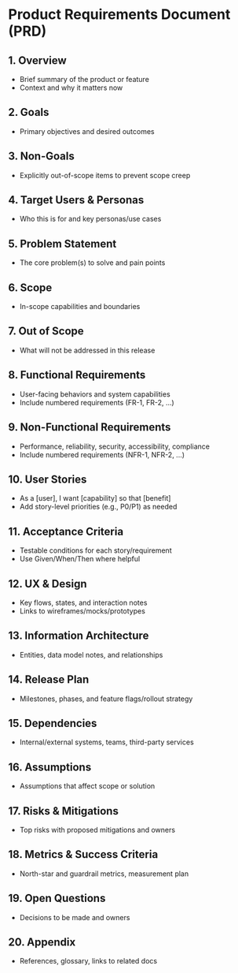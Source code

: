 # Product Requirements Document (PRD)

## 1. Overview
- Brief summary of the product or feature
- Context and why it matters now

## 2. Goals
- Primary objectives and desired outcomes

## 3. Non-Goals
- Explicitly out-of-scope items to prevent scope creep

## 4. Target Users & Personas
- Who this is for and key personas/use cases

## 5. Problem Statement
- The core problem(s) to solve and pain points

## 6. Scope
- In-scope capabilities and boundaries

## 7. Out of Scope
- What will not be addressed in this release

## 8. Functional Requirements
- User-facing behaviors and system capabilities
- Include numbered requirements (FR-1, FR-2, ...)

## 9. Non-Functional Requirements
- Performance, reliability, security, accessibility, compliance
- Include numbered requirements (NFR-1, NFR-2, ...)

## 10. User Stories
- As a [user], I want [capability] so that [benefit]
- Add story-level priorities (e.g., P0/P1) as needed

## 11. Acceptance Criteria
- Testable conditions for each story/requirement
- Use Given/When/Then where helpful

## 12. UX & Design
- Key flows, states, and interaction notes
- Links to wireframes/mocks/prototypes

## 13. Information Architecture
- Entities, data model notes, and relationships

## 14. Release Plan
- Milestones, phases, and feature flags/rollout strategy

## 15. Dependencies
- Internal/external systems, teams, third-party services

## 16. Assumptions
- Assumptions that affect scope or solution

## 17. Risks & Mitigations
- Top risks with proposed mitigations and owners

## 18. Metrics & Success Criteria
- North-star and guardrail metrics, measurement plan

## 19. Open Questions
- Decisions to be made and owners

## 20. Appendix
- References, glossary, links to related docs
